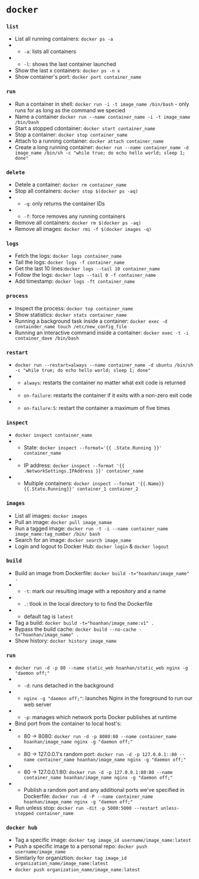 # `docker`

### `list`
- List all running containers: `docker ps -a`
- - `-a`: lists all containers
- - `-l`: shows the last container launched
- Show the last x containers: `docker ps -n x`
- Show container's port: `docker port container_name`

### `run`
- Run a container in shell: `docker run -i -t image_name /bin/bash` - only runs for as long as the command we specied
- Name a container `docker run --name container_name -i -t image_name /bin/bash`
- Start a stopped cdontainer: `docker start container_name`
- Stop a container: `docker stop container_name`
- Attach to a running container: `docker attach container_name`
- Create a long running container: `docker run --name container_name -d image_name /bin/sh -c "while true; do echo hello world; sleep 1; done"`

### `delete`
- Detele a container: `docker rm container_name`
- Stop all containers: `docker stop $(docker ps -aq)`
- - `-q`: only returns the container IDs
- - `-f`: force removes any running containers
- Remove all containers: `docker rm $(docker ps -aq)`
- Remove all images: `docker rmi -f $(docker images -q)`

### `logs`
- Fetch the logs: `docker logs container_name`
- Tail the logs: `docker logs -f container_name`	
- Get the last 10 lines:`docker logs --tail 10 container_name`
- Follow the logs: `docker logs --tail 0 -f container_name`
- Add timestamp: `docker logs -ft container_name`

### `process`
- Inspect the process: `docker top container_name`
- Show statistics: `docker stats container_name`
- Running a background task inside a container: `docker exec -d containder_name touch /etc/new_config_file`
- Running an interactive command inside a container: `docker exec -t -i container_dave /bin/bash`

### `restart`
- `docker run --restart=always --name container_name -d ubuntu /bin/sh -c "while true; do echo hello world; sleep 1; done"`
- - `always`: restarts the container no matter what exit code is returned
- - `on-failure`: restarts the container if it exits with a non-zero exit code
- - `on-failure:5`: restart the container a maximum of five times

### `inspect` 
- `docker inspect container_name`
- - State: `docker inspect --format='{{ .State.Running }}' container_name`
- - IP address: `docker inspect --format '{{ .NetworkSettings.IPAddress }}' container_name`
- - Multiple containers: `docker inspect --format '{{.Name}} {{.State.Running}}' container_1 container_2` 

### `images`
- List all images: `docker images`
- Pull an image: `docker pull image_namae`
- Run a tagged image: `docker run -t -i --name container_name image_name:tag_number /bin/ bash`
- Search for an image: `docker search image_name`
- Login and logout to Docker Hub: `docker login` & `docker logout`

### `build`
- Build an image from Dockerfile: `docker build -t="hoanhan/image_name" .`
- - `-t`: mark our resulting image with a repository and a name
- - `.`: tlook in the local directory to to find the Dockerfile
- - default tag is `latest`
- Tag a build: `docker build -t="hoanhan/image_name:v1" .`
- Bypass the build cache: `docker build --no-cache -t="hoanhan/image_name" .`
- Show history: `docker history image_name`

### `run`
- `docker run -d -p 80 --name static_web hoanhan/static_web nginx -g "daemon off;"`
- - `-d`: runs detached in the background
- - `nginx -g "daemon off;"`: launches Nginx in the foreground to run our web server
- - `-p`: manages which network ports Docker publishes at runtime
- Bind port from the container to local host's:
- - 80 -> 8080: `docker run -d -p 8080:80 --name container_name hoanhan/image_name nginx -g "daemon off;"`
- - 80 -> 127.0.0.1's random port: `docker run -d -p 127.0.0.1::80 --name container_name hoanhan/image_name nginx -g "daemon off;"`
- - 80 -> 127.0.0.1:80: `docker run -d -p 127.0.0.1:80:80 --name container_name hoanhan/image_name nginx -g "daemon off;"`
- - Publish a random port and any additional ports we've specified in Dockerfile: `docker run -d -P --name container_name hoanhan/image_name nginx -g "daemon off;"`
- Run unless stop: `docker run -dit -p 5000:5000 --restart unless-stopped container_name`



<!-- To be organized -->



### `docker hub`
- Tag a specific image: `docker tag image_id username/image_name:latest`
- Push a specific image to a personal repo: `docker push username/image_name`
- Similarly for organiztion: `docker tag image_id organization_name/image_name:latest`
- `docker push organization_name/image_name:latest`